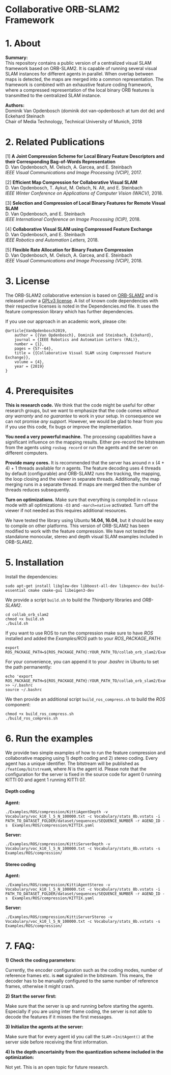# Collaborative ORB-SLAM2 Framework
# 1. About

**Summary:**  
This repository contains a public version of a centralized visual SLAM framework based on ORB-SLAM2. It is capable of running several visual SLAM instances for different agents in parallel. When overlap between maps is detected, the maps are merged into a common representation. The framework is combined with an exhaustive feature coding framework, where a compressed representation of the local binary ORB features is transmitted to the centralized SLAM instance. 

**Authors:**  
Dominik Van Opdenbosch (dominik dot van-opdenbosch at tum dot de) and Eckehard Steinach   
Chair of Media Technology, Technical University of Munich, 2018


# 2. Related Publications


[1] **A Joint Compression Scheme for Local Binary Feature Descriptors and their Corresponding Bag-of-Words Representation**  
D. Van Opdenbosch, M. Oelsch, A. Garcea, and E. Steinbach  
*IEEE Visual Communications and Image Processing (VCIP),* 2017. 

[2] **Efficient Map Compression for Collaborative Visual SLAM**  
D. Van Opdenbosch, T. Aykut, M. Oelsch, N. Alt, and E. Steinbach  
*IEEE Winter Conference on Applications of Computer Vision (WACV),* 2018. 

[3] **Selection and Compression of Local Binary Features for Remote Visual SLAM**  
D. Van Opdenbosch, and E. Steinbach  
*IEEE International Conference on Image Processing (ICIP),* 2018. 

[4] **Collaborative Visual SLAM using Compressed Feature Exchange**  
D. Van Opdenbosch, and E. Steinbach  
*IEEE Robotics and Automation Letters,* 2018. 

[5] **Flexible Rate Allocation for Binary Feature Compression**  
D. Van Opdenbosch, M. Oelsch, A. Garcea, and E. Steinbach  
*IEEE Visual Communications and Image Processing (VCIP),* 2018. 



# 3. License
The ORB-SLAM2 collaborative extension is based on [ORB-SLAM2](https://github.com/raulmur/ORB_SLAM2/) and is released under a [GPLv3 license](https://www.gnu.org/licenses/gpl.html). A list of known code dependencies with their respective licenses is noted in the Dependencies.md file. It uses the feature compression library which has further dependencies.

If you use our approach in an academic work, please cite:

	@article{VanOpdenbosch2019,
		author = {{Van Opdenbosch}, Dominik and Steinbach, Eckehard},
		journal = {IEEE Robotics and Automation Letters (RAL)},
		number = {1},
		pages = {57--64},
		title = {{Collaborative Visual SLAM using Compressed Feature Exchange}},
		volume = {4},
		year = {2019}
	}



# 4. Prerequisites

**This is research code.** We think that the code might be useful for other research groups, but we want to emphasize that the code comes *without any warranty* and *no guarantee* to work in your setup. In consequence we can not promise *any support*. However, we would be glad to hear from you if you use this code, fix bugs or improve the implementation.


**You need a very powerful machine.** The processing capabilities have a significant influence on the mapping results. Either pre-record the bitstream from the agents using `rosbag record` or run the agents and the server on different computers. 

**Provide many cores.** It is recommended that the server has around *n* x (4 + 4) + 1 threads available for *n* agents. The feature decoding uses 4 threads by default (configurable) and ORB-SLAM2 runs the tracking, the mapping, the loop closing and the viewer in separate threads. Additionally, the map merging runs in a separate thread. If maps are merged then the number of threads reduces subsequently. 

**Turn on optimizations.** Make sure that everything is compiled in `release` mode with all optimizations `-O3` and `-march=native` activated. Turn off the viewer if not needed as this requires additional resources. 


We have tested the library using Ubuntu **14.04, 16.04**, but it should be easy to compile on other platforms. This version of ORB-SLAM2 has been modified to work with the feature compression. We have not tested the standalone monocular, stereo and depth visual SLAM examples included in ORB-SLAM2. 

# 5. Installation 

Install the dependencies:  

```
sudo apt-get install libglew-dev libboost-all-dev libopencv-dev build-essential cmake cmake-gui libeigen3-dev
```

We provide a script `build.sh` to build the *Thirdparty* libraries and *ORB-SLAM2*.  

```
cd collab_orb_slam2
chmod +x build.sh
./build.sh
```

If you want to use ROS to run the compression make sure to have *ROS* installed and added the *Examples/ROS* path to your *ROS_PACKAGE_PATH*: 

```
export ROS_PACKAGE_PATH=${ROS_PACKAGE_PATH}:YOUR_PATH_TO/collab_orb_slam2/Examples/ROS
```

For your convenience, you can append it to your *.bashrc* in Ubuntu to set the path permanently:

```
echo 'export ROS_PACKAGE_PATH=${ROS_PACKAGE_PATH}:YOUR_PATH_TO/collab_orb_slam2/Examples/ROS' >> ~/.bashrc 
source ~/.bashrc
```

We then provide an additional script `build_ros_compress.sh` to build the *ROS* component: 

```
chmod +x build_ros_compress.sh
./build_ros_compress.sh
```

# 6. Run the examples

We provide two simple examples of how to run the feature compression and collaborative mapping using 1) depth coding and 2) stereo coding. Every agent has a unique identifier. The bitstream will be published as `/featComp/bitstreamN`, where *N* is the agent id. Please note that the configuration for the server is fixed in the source code for agent 0 running KITTI 00 and agent 1 running KITTI 07. 


#### Depth coding

**Agent:**

```
./Examples/ROS/compression/KittiAgentDepth -v Vocabulary/voc_k10_l_5_N_100000.txt -c Vocabulary/stats_8b.vstats -i PATH_TO_DATASET_FOLDER/dataset/sequences/SEQUENCE_NUMBER -r AGEND_ID -s  Examples/ROS/compression/KITTIX.yaml
```

**Server:**

```
./Examples/ROS/compression/KittiServerDepth -v Vocabulary/voc_k10_l_5_N_100000.txt -c Vocabulary/stats_8b.vstats -s Examples/ROS/compression/
```

#### Stereo coding

**Agent:**

```
./Examples/ROS/compression/KittiAgentStereo -v Vocabulary/voc_k10_l_5_N_100000.txt -c Vocabulary/stats_8b.vstats -i PATH_TO_DATASET_FOLDER/dataset/sequences/SEQUENCE_NUMBER -r AGEND_ID -s  Examples/ROS/compression/KITTIX.yaml
```

**Server:**

```
./Examples/ROS/compression/KittiServerStereo -v Vocabulary/voc_k10_l_5_N_100000.txt -c Vocabulary/stats_8b.vstats -s Examples/ROS/compression/
```


# 7. FAQ: 

**1) Check the coding parameters:**  

Currently, the encoder configuration such as the coding modes, number of reference frames etc. is **not** signaled in the bitstream. This means, the decoder has to be manually configured to the same number of reference frames, otherwise it might crash. 

**2) Start the server first:**  

Make sure that the server is up and running before starting the agents. Especially if you are using inter frame coding, the server is not able to decode the features if it misses the first messages. 

**3) Initialize the agents at the server:**

Make sure that for every agent id you call the `SLAM->InitAgent()` at the server side before receiving the first information.

**4) Is the depth uncertainity from the quantization scheme included in the optimization:**

Not yet. This is an open topic for future research. 

